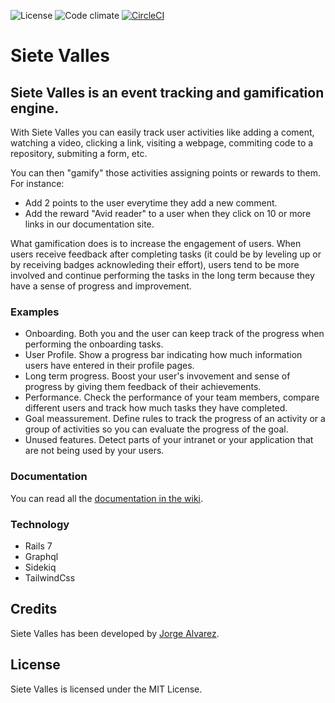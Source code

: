 ![License](https://img.shields.io/github/license/jorgegorka/siete-valles.svg)
![Code climate](https://img.shields.io/codeclimate/maintainability/jorgegorka/siete-valles.svg)
[![CircleCI](https://circleci.com/gh/jorgegorka/siete-valles.svg?style=svg)](https://app.circleci.com/projects/project-dashboard/github/jorgegorka/)

# Siete Valles

##  Siete Valles is an event tracking and gamification engine.

With Siete Valles you can easily track user activities like adding a coment, watching a video, clicking a link, visiting a webpage, commiting code to a repository, submiting a form, etc.

You can then "gamify" those activities assigning points or rewards to them. For instance:

* Add 2 points to the user everytime they add a new comment.
* Add the reward "Avid reader" to a user when they click on 10 or more links in our documentation site.

What gamification does is to increase the engagement of users. When users receive feedback after completing tasks (it could be by leveling up or by receiving badges acknowleding their effort), users tend to be more involved and continue performing the tasks in the long term because they have a sense of progress and improvement.

### Examples

* Onboarding. Both you and the user can keep track of the progress when performing the onboarding tasks.
* User Profile. Show a progress bar indicating how much information users have entered in their profile pages.
* Long term progress. Boost your user's invovement and sense of progress by giving them feedback of their achievements.
* Performance. Check the performance of your team members, compare different users and track how much tasks they have completed.
* Goal meassurement. Define rules to track the progress of an activity or a group of activities so you can evaluate the progress of the goal.
* Unused features. Detect parts of your intranet or your application that are not being used by your users.

### Documentation

You can read all the [documentation in the wiki](https://github.com/jorgegorka/siete-valles/wiki).

### Technology

* Rails 7
* Graphql
* Sidekiq
* TailwindCss

## Credits

Siete Valles has been developed by [Jorge Alvarez](https://www.alvareznavarro.es).

## License

Siete Valles is licensed under the MIT License.
